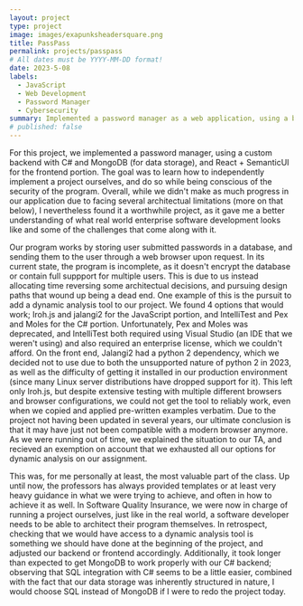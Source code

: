 ```yaml
---
layout: project
type: project
image: images/exapunksheadersquare.png
title: PassPass
permalink: projects/passpass
# All dates must be YYYY-MM-DD format!
date: 2023-5-08
labels:
  - JavaScript
  - Web Development
  - Password Manager
  - Cybersecurity
summary: Implemented a password manager as a web application, using a backend managed with C# and MongoDB and a frontend written in React.
# published: false
---
```


For this project, we implemented a password manager, using a custom backend with C# and MongoDB (for data storage), and React + SemanticUI for the frontend portion. The goal was to learn how to independently implement a project ourselves, and do so while being conscious of the security of the program. Overall, while we didn't make as much progress in our application due to facing several architectual limitations (more on that below), I nevertheless found it a worthwhile project, as it gave me a better understanding of what real world enterprise software development looks like and some of the challenges that come along with it.

Our program works by storing user submitted passwords in a database, and sending them to the user through a web browser upon request. In its current state, the program is incomplete, as it doesn't encrypt the database or contain full suppport for multiple users. This is due to us instead allocating time reversing some architectual decisions, and pursuing design paths that wound up being a dead end. One example of this is the pursuit to add a dynamic analysis tool to our project. We found 4 options that would work; Iroh.js and jalangi2 for the JavaScript portion, and IntelliTest and Pex and Moles for the C# portion. Unfortunately, Pex and Moles was deprecated, and IntelliTest both required using Visual Studio (an IDE that we weren't using) and also required an enterprise license, which we couldn't afford. On the front end, Jalangi2 had a python 2 dependency, which we decided not to use due to both the unsupported nature of python 2 in 2023, as well as the difficulty of getting it installed in our production environment (since many Linux server distributions have dropped support for it). This left only Iroh.js, but despite extensive testing with multiple different browsers and browser configurations, we could not get the tool to reliably work, even when we copied and applied pre-written examples verbatim. Due to the project not having been updated in several years, our ultimate conclusion is that it may have just not been compatible with a modern browser anymore. As we were running out of time, we explained the situation to our TA, and recieved an exemption on account that we exhausted all our options for dynamic analysis on our assignment. 

This was, for me personally at least, the most valuable part of the class. Up until now, the professors has always provided templates or at least very heavy guidance in what we were trying to achieve, and often in how to achieve it as well. In Software Quality Insurance, we were now in charge of running a project ourselves, just like in the real world, a software developer needs to be able to architect their program themselves. In retrospect, checking that we would have access to a dynamic analysis tool is something we should have done at the beginning of the project, and adjusted our backend or frontend accordingly. Additionally, it took longer than expected to get MongoDB to work properly with our C# backend; observing that SQL integration with C# seems to be a little easier, combined with the fact that our data storage was inherently structured in nature, I would choose SQL instead of MongoDB if I were to redo the project today.
